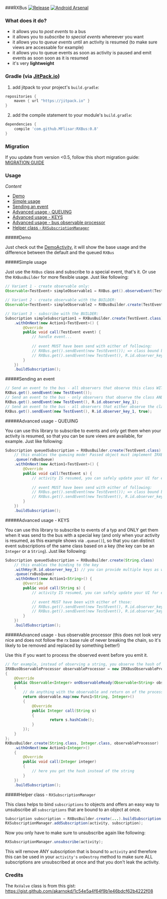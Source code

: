 ###RXBus [![Release](https://jitpack.io/v/MFlisar/RXBus.svg)](https://jitpack.io/#MFlisar/RXBus) [![Android Arsenal](https://img.shields.io/badge/Android%20Arsenal-RXBus-brightgreen.svg?style=flat)](http://android-arsenal.com/details/1/3520)

### What does it do?

* it allows you to *post events* to a bus
* it allows you to *subscribe to special events* whereever you want
* it allows you to *queue events* until an activity is resumed (to make sure views are accessable for example)
* it allows you to queue events as soon as activity is paused and emit events as soon soon as it is resumed
* it's very **lightweight**
 
### Gradle (via [JitPack.io](https://jitpack.io/))

1. add jitpack to your project's `build.gradle`:
```groovy
repositories {
    maven { url "https://jitpack.io" }
}
```
2. add the compile statement to your module's `build.gradle`:
```groovy
dependencies {
    compile 'com.github.MFlisar:RXBus:0.8'
}
```

### Migration

If you update from version <0.5, follow this short migration guide: [MIGRATION GUIDE](https://github.com/MFlisar/RXBus/blob/master/MIGRATION.md)

### Usage

*Content*

- [Demo](#demo)
- [Simple usage](#simple-usage)
- [Sending an event](#sending-an-event)
- [Advanced usage - QUEUING](#advanced-usage---queuing)
- [Advanced usage - KEYS](#advanced-usage---keys)
- [Advanced usage - bus observable processor](#advanced-usage---bus-observable-processor)
- [Helper class - `RXSubscriptionManager`](#helper-class---rxsubscriptionmanager)

#####Demo

Just check out the [DemoActivity](https://github.com/MFlisar/RXBus/blob/master/demo/src/main/java/com/michaelflisar/rxbus/demo/DemoActivity.java), it will show the base usage and the difference between the default and the queued `RXBus`

#####Simple usage

Just use the `RXBus` class and subscribe to a special event, that's it. Or use the `RXBusBuilder` for more flexible usage. Just like following:
```java
// Variant 1 - create observable only:
Observable<TestEvent> simpleObservable1 = RXBus.get().observeEvent(TestEvent.class);

// Variant 2 - create observable with the BUILDER:
Observable<TestEvent> simpleObservable2 = RXBusBuilder.create(TestEvent.class).buildObservable();

// Variant 3 - subscribe with the BUILDER:
Subscription simpleSubscription1 = RXBusBuilder.create(TestEvent.class)
    .withOnNext(new Action1<TestEvent>() {
        @Override
        public void call(TestEvent event) {
            // handle event...
            
            // event MUST have been send with either of following:
            // RXBus.get().sendEvent(new TestEvent()); => class bound bus usage
            // RXBus.get().sendEvent(new TestEvent(), R.id.observer_key_1, true); => key bound bus usage, with sendToDefaultBusAsWell = true, which will result in that all class bound observers (like this one) retrieve this event as well
        }
    })
    .buildSubscription();
```
#####Sending an event
```java
// Send an event to the bus - all observers that observe this class WITHOUT a key will receive this event
RXBus.get().sendEvent(new TestEvent());
// Send an event to the bus - only observers that observe the class AND key will receive this event
RXBus.get().sendEvent(new TestEvent(), R.id.observer_key_1);
// Send an event to the bus - all observers that either observe the class or the class AND key will receive this event
RXBus.get().sendEvent(new TestEvent(), R.id.observer_key_1, true);
```
#####Advanced usage - QUEUING

You can use this library to subscribe to events and only get them when your activity is resumed, so that you can be sure views are available, for example. Just like following:
```java
Subscription queuedSubscription = RXBusBuilder.create(TestEvent.class)
    // this enables the queuing mode! Passed object must implement IRXBusQueue interface, see the demo app for an example
    .queue(rxBusQueue)
    .withOnNext(new Action1<TestEvent>() {
        @Override
        public void call(TestEvent s) {
            // activity IS resumed, you can safely update your UI for example
            
            // event MUST have been send with either of following:
            // RXBus.get().sendEvent(new TestEvent()); => class bound bus usage
            // RXBus.get().sendEvent(new TestEvent(), R.id.observer_key_1, true); => key bound bus usage, with sendToDefaultBusAsWell = true, which will result in that all class bound observers (like this one) retrieve this event as well
        }
    })
    .buildSubscription();
```

#####Advanced usage - KEYS

You can use this library to subscribe to events of a typ and ONLY get them when it was send to the bus with a special key (and only when your activity is resumed, as this example shows via `.queue()`), so that you can distinct event subscriptions of the same class based on a key (the key can be an `Integer` or a `String`). Just like following:
```java
Subscription queuedSubscription = RXBusBuilder.create(String.class)
    // this enables the binding to the key
    .withKey(R.id.observer_key_1) // you can provide multiple keys as well
    .queue(rxBusQueue)
    .withOnNext(new Action1<String>() {
        @Override
        public void call(String s) {
            // activity IS resumed, you can safely update your UI for example
            
            // event MUST have been with either of those:
            // RXBus.get().sendEvent(new TestEvent(), R.id.observer_key_1); => key bound bus usage, class bound observers WON't retrieve this event as well!
            // RXBus.get().sendEvent(new TestEvent(), R.id.observer_key_1, true); => key bound bus usage, with sendToDefaultBusAsWell = true, resulting in class bound observers WILL retrieve this event as well!
        }
    })
    .buildSubscription();
```

#####Advanced usage - bus observable processor (this does not look very nice and does not follow the rx base rule of never breaking the chain, so it's likely to be removed and replaced by something better!)

Use this if you want to process the observed event before you emit it.

```java
// for example, instead of observing a string, you observe the hash of the string
IRXBusObservableProcessor observableProcessor = new IRXBusObservableProcessor<String, Integer>()
{
    @Override
    public Observable<Integer> onObservableReady(Observable<String> observable)
    {
        // do anything with the observable and return on of the processed type in the end
        return observable.map(new Func1<String, Integer>()
        {
            @Override
            public Integer call(String s)
            {
                    return s.hashCode();
            }
        });
    }
};
RXBusBuilder.create(String.class, Integer.class, observableProcessor)
    .withOnNext(new Action1<Integer>()
    {
        @Override
        public void call(Integer integer)
        {
            // here you get the hash instead of the string
        }
    })
    .buildSubscription();
```

#####Helper class - `RXSubscriptionManager`

This class helps to bind `subscriptions` to objects and offers an easy way to unsubscribe all `subscriptions` that are bound to an object at once.

```java
Subscription subscription = RXBusBuilder.create(...).buildSubscription();
RXSubscriptionManager.addSubscription(activity, subscription);
```

Now you only have to make sure to unsubscribe again like following:
```java
RXSubscriptionManager.unsubscribe(activity);
```

This will remove ANY subscription that is bound to `activity` and therefore this can be used in your `activity's` `onDestroy` method to make sure ALL subscriptions are unsubscribed at once and that you don't leak the activity.


### Credits

The `RxValve` class is from this gist: https://gist.github.com/akarnokd/1c54e5a4f64f9b1e46bdcf62b4222f08
